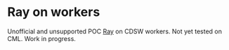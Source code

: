 # Ray on workers

Unofficial and unsupported POC [Ray](https://ray.io) on CDSW workers.
Not yet tested on CML.
Work in progress.
